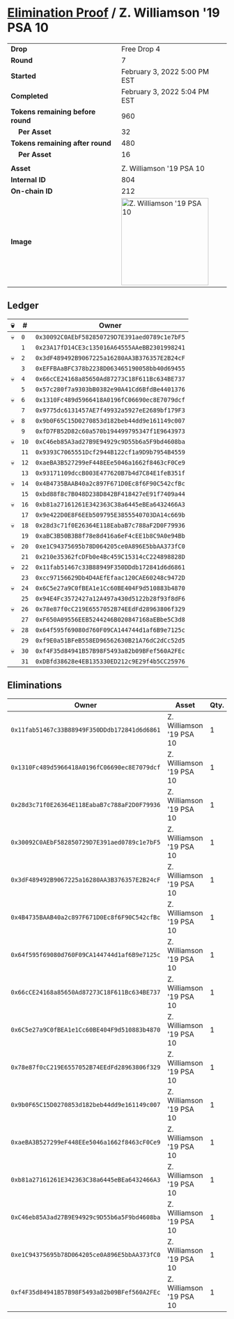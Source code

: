 # [Elimination Proof](./readme.md) / Z. Williamson &#039;19 PSA 10

|||
|---|---|
| **Drop** | Free Drop 4 |
| **Round** | 7 |
| **Started** | February 3, 2022 5:00 PM EST |
| **Completed** | February 3, 2022 5:04 PM EST |
| **Tokens remaining before round** | 960 |
| **&nbsp;&nbsp;&nbsp;&nbsp;Per Asset** | 32 |
| **Tokens remaining after round** | 480 |
| **&nbsp;&nbsp;&nbsp;&nbsp;Per Asset** | 16 |
| | |
| **Asset** | Z. Williamson &#039;19 PSA 10 |
| **Internal ID** | 804 |
| **On-chain ID** | 212 |
| **Image** | <img src="https://tcdn.blokpax.com/957181fa-d3ec-44f7-8d4d-74095ae66df1/48af84d1d5fc67d2f101a75831355d72bcabc287255dc7aa3784cc5ebf5b7549.jpg" height="200" alt="Z. Williamson &#039;19 PSA 10" /> |

## Ledger

| 💀 | # | Owner |
| --- | --- | --- |
| 💀 | `0` | `0x30092C0AEbF582850729D7E391aed0789c1e7bF5` |
|  | `1` | `0x23A17fD14CE3c135016A64555AAeBB2301998241` |
| 💀 | `2` | `0x3dF489492B9067225a16280AA3B376357E2B24cF` |
|  | `3` | `0xEFFBAaBFC378b2238D063465190058bb40d69455` |
| 💀 | `4` | `0x66cCE24168a85650Ad87273C18F611Bc634BE737` |
|  | `5` | `0x57c280f7a9303bB0382e90A41Cd6BfdBe4401376` |
| 💀 | `6` | `0x1310Fc489d5966418A0196fC06690ec8E7079dcf` |
|  | `7` | `0x9775dc6131457AE7f49932a5927eE2689bf179F3` |
| 💀 | `8` | `0x9b0F65C15D0270853d182beb44dd9e161149c007` |
|  | `9` | `0xfD7FB52D82c60a570b194499795347f1E9643973` |
| 💀 | `10` | `0xC46eb85A3ad27B9E94929c9D55b6a5F9bd4608ba` |
|  | `11` | `0x9393C7065551Dcf2944B122cf1a9D9b7954B4559` |
| 💀 | `12` | `0xaeBA3B527299eF448EEe5046a1662f8463cF0Ce9` |
|  | `13` | `0x93171109dccB003E477620B7b4d7C84E1feB351f` |
| 💀 | `14` | `0x4B4735BAAB40a2c897F671D0Ec8f6F90C542cfBc` |
|  | `15` | `0xbd88f8c7B048D238D842BF418427eE91f7409a44` |
| 💀 | `16` | `0xb81a27161261E342363C38a6445eBEa6432466A3` |
|  | `17` | `0x9e422D0E8F6EEb509795E3855540703DA14c669b` |
| 💀 | `18` | `0x28d3c71f0E26364E118EabaB7c788aF2D0F79936` |
|  | `19` | `0xaBC3B50B3B8f78e8d416a6eF4cEE1b8C9A0e94Bb` |
| 💀 | `20` | `0xe1C94375695b78D064205ce0A896E5bbAA373fC0` |
|  | `21` | `0x210e35362fcDFb0e4Bc459C15314cC224898828D` |
| 💀 | `22` | `0x11fab51467c33B88949F350DDdb172841d6d6861` |
|  | `23` | `0xcc97156629Db4D4AEfEfaac120CAE60248c9472D` |
| 💀 | `24` | `0x6C5e27a9C0fBEA1e1Cc60BE404F9d510883b4870` |
|  | `25` | `0x94E4Fc3572427a12A497a430d5122b28f93f8dF6` |
| 💀 | `26` | `0x78e87f0cC219E6557052B74EEdFd28963806f329` |
|  | `27` | `0xF650A09556EEB5244246B020847168aEBbe5C3d8` |
| 💀 | `28` | `0x64f595f69080d760F09CA144744d1af6B9e7125c` |
|  | `29` | `0xf9E0a51BFeB558ED96562630B21A76dC2dCc52d5` |
| 💀 | `30` | `0xf4F35d84941B57B98F5493a82b09BFef560A2FEc` |
|  | `31` | `0xDBfd38628e4EB135330ED212c9E29f4b5CC25976` |


## Eliminations

| Owner | Asset | Qty. | Transaction |
| --- | --- | --- | --- |
| `0x11fab51467c33B88949F350DDdb172841d6d6861` | Z. Williamson '19 PSA 10 | 1 | [Polygonscan](https://polygonscan.com/tx/0xd483a4f8903461699e436d6a303e54b466e6f48755561d4c58f7cd6e273e2f14) |
| `0x1310Fc489d5966418A0196fC06690ec8E7079dcf` | Z. Williamson '19 PSA 10 | 1 | [Polygonscan](https://polygonscan.com/tx/0x147634108bbeed7b6be8851df96744ec6f36468b12744f3f502babfd491956ef) |
| `0x28d3c71f0E26364E118EabaB7c788aF2D0F79936` | Z. Williamson '19 PSA 10 | 1 | [Polygonscan](https://polygonscan.com/tx/0x6da26244293a7ac0aa040091f40e69332a09b6a3f98fb92354a19554caee2c64) |
| `0x30092C0AEbF582850729D7E391aed0789c1e7bF5` | Z. Williamson '19 PSA 10 | 1 | [Polygonscan](https://polygonscan.com/tx/0x5bffe358a6d73afd1303bce06174cf75ca249254e54df9c692943a8d9ae0fa52) |
| `0x3dF489492B9067225a16280AA3B376357E2B24cF` | Z. Williamson '19 PSA 10 | 1 | [Polygonscan](https://polygonscan.com/tx/0x5dc55b7747bc4d858815bd85dcf8980848bdcb4d76433cad7f0a861a69d9f442) |
| `0x4B4735BAAB40a2c897F671D0Ec8f6F90C542cfBc` | Z. Williamson '19 PSA 10 | 1 | [Polygonscan](https://polygonscan.com/tx/0xc72f6cd61dc1e01ae682cfae1bbc80bc92521ccf6ce42eb9cfc126b4f85eaea5) |
| `0x64f595f69080d760F09CA144744d1af6B9e7125c` | Z. Williamson '19 PSA 10 | 1 | [Polygonscan](https://polygonscan.com/tx/0xa3d14b16f4358f62623f0592cf794fb4528206304de10cc502d6372d342d1beb) |
| `0x66cCE24168a85650Ad87273C18F611Bc634BE737` | Z. Williamson '19 PSA 10 | 1 | [Polygonscan](https://polygonscan.com/tx/0xcf2f6d3e2264a0d6b40890c8a33976b5ab5c3a9ef00161666254c913b4699c2d) |
| `0x6C5e27a9C0fBEA1e1Cc60BE404F9d510883b4870` | Z. Williamson '19 PSA 10 | 1 | [Polygonscan](https://polygonscan.com/tx/0xc31a510d828c68ec22a64e2c81a5264036fa00b154098f6a412ebf8f58df1aeb) |
| `0x78e87f0cC219E6557052B74EEdFd28963806f329` | Z. Williamson '19 PSA 10 | 1 | [Polygonscan](https://polygonscan.com/tx/0xf06e9b073b6536c382468601a2e16ffd87223d6e1363788d59b5ea56ad225f12) |
| `0x9b0F65C15D0270853d182beb44dd9e161149c007` | Z. Williamson '19 PSA 10 | 1 | [Polygonscan](https://polygonscan.com/tx/0x62cd11c440ee42389dcfd3a5fbeff09fc6e015a292e9a650ac25ae9f9ef3bed0) |
| `0xaeBA3B527299eF448EEe5046a1662f8463cF0Ce9` | Z. Williamson '19 PSA 10 | 1 | [Polygonscan](https://polygonscan.com/tx/0x61681fe0e3b5b8b03e04365eedface43a749a080a9ee023b3bae33bd9fc61ba2) |
| `0xb81a27161261E342363C38a6445eBEa6432466A3` | Z. Williamson '19 PSA 10 | 1 | [Polygonscan](https://polygonscan.com/tx/0x45f9f1f8717974b3c9a05cb465c619ce66c7ff6926dcb27446ca24c2c8a0193f) |
| `0xC46eb85A3ad27B9E94929c9D55b6a5F9bd4608ba` | Z. Williamson '19 PSA 10 | 1 | [Polygonscan](https://polygonscan.com/tx/0x0ce0d5dc46b7dc47ff14dfac1666590a44d558db8be2180d5f84f8f9a64e4ff1) |
| `0xe1C94375695b78D064205ce0A896E5bbAA373fC0` | Z. Williamson '19 PSA 10 | 1 | [Polygonscan](https://polygonscan.com/tx/0x9ef0ac6588de5f9d3bb8f250f9fc1d0f7915880663b4f9bc42e3e47b95b1cf54) |
| `0xf4F35d84941B57B98F5493a82b09BFef560A2FEc` | Z. Williamson '19 PSA 10 | 1 | [Polygonscan](https://polygonscan.com/tx/0x4a97e69cf90bf658301dd36d63209cdd617b1dfd9a822b461b765413899af303) |
